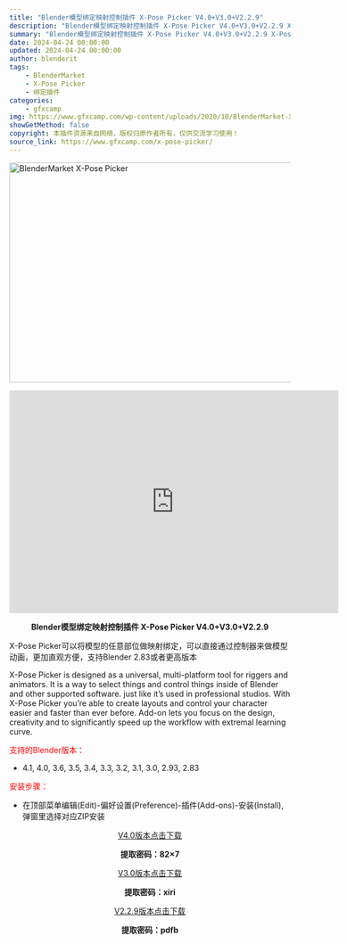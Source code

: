 ```yaml
---
title: "Blender模型绑定映射控制插件 X-Pose Picker V4.0+V3.0+V2.2.9"
description: "Blender模型绑定映射控制插件 X-Pose Picker V4.0+V3.0+V2.2.9 X-Pose Picker可以将模型的任意部位做映射绑定，可以直接通过控制器来做模型动画，更加直观方便..."
summary: "Blender模型绑定映射控制插件 X-Pose Picker V4.0+V3.0+V2.2.9 X-Pose Picker可以将模型的任意部位做映射绑定，可以直接通过控制器来做模型动画，更加直观方便..."
date: 2024-04-24 00:00:00
updated: 2024-04-24 00:00:00
author: blenderit
tags: 
    - BlenderMarket
    - X-Pose Picker
    - 绑定插件
categories:
    - gfxcamp
img: https://www.gfxcamp.com/wp-content/uploads/2020/10/BlenderMarket-X-Pose-Picker.jpg
showGetMethod: false
copyright: 本插件资源来自网络，版权归原作者所有，仅供交流学习使用！
source_link: https://www.gfxcamp.com/x-pose-picker/
---
```

<div><p><img decoding="async" class="aligncenter size-full wp-image-89686" src="https://www.gfxcamp.com/wp-content/uploads/2020/10/BlenderMarket-X-Pose-Picker.jpg" data-src="https://www.gfxcamp.com/wp-content/uploads/2020/10/BlenderMarket-X-Pose-Picker.jpg" alt="BlenderMarket X-Pose Picker" width="590" height="395" data-srcset="https://www.gfxcamp.com/wp-content/uploads/2020/10/BlenderMarket-X-Pose-Picker.jpg 590w, https://www.gfxcamp.com/wp-content/uploads/2020/10/BlenderMarket-X-Pose-Picker-150x100.jpg 150w, https://www.gfxcamp.com/wp-content/uploads/2020/10/BlenderMarket-X-Pose-Picker-160x107.jpg 160w, https://www.gfxcamp.com/wp-content/uploads/2020/10/BlenderMarket-X-Pose-Picker-366x245.jpg 366w, https://www.gfxcamp.com/wp-content/uploads/2020/10/BlenderMarket-X-Pose-Picker-508x340.jpg 508w" data-sizes="(max-width: 590px) 100vw, 590px"></p><p style="text-align: center;"><iframe loading="lazy" src="https://player.youku.com/embed/XNDkyNzQ3MzI2NA==" width="590" height="400" frameborder="0" allowfullscreen="allowfullscreen"></iframe></p><p style="text-align: center;"><strong>Blender模型绑定映射控制插件 X-Pose Picker  V4.0+V3.0+V2.2.9</strong></p><p style="text-align: left;">X-Pose Picker可以将模型的任意部位做映射绑定，可以直接通过控制器来做模型动画，更加直观方便，支持Blender 2.83或者更高版本</p><p style="text-align: left;">X-Pose Picker is designed as a universal, multi-platform tool for riggers and animators. It is a way to select things and control things inside of Blender and other supported software. just like it’s used in professional studios. With X-Pose Picker you’re able to create layouts and control your character easier and faster than ever before. Add-on lets you focus on the design, creativity and to significantly speed up the workflow with extremal learning curve.</p><p style="text-align: left;"><span style="color: #ff0000;">支持的Blender版本：</span></p><ul>
<li style="text-align: left;">4.1, 4.0, 3.6, 3.5, 3.4, 3.3, 3.2, 3.1, 3.0, 2.93, 2.83</li>
</ul><p style="text-align: left;"><span style="color: #ff0000;">安装步骤：</span></p><ul>
<li>在顶部菜单编辑(Edit)-偏好设置(Preference)-插件(Add-ons)-安装(Install),弹窗里选择对应ZIP安装</li>
</ul><p style="text-align: center;"><a class="maxbutton-3 maxbutton maxbutton-baidu" target="_blank" rel="noopener" href="https://pan.baidu.com/s/1oiPyHK3hSbhm6qK2H4kTEA?pwd=82x7"><span class="mb-text">V4.0版本点击下载</span></a></p><p style="text-align: center;"><strong>提取密码：82×7</strong></p><p style="text-align: center;"><a class="maxbutton-3 maxbutton maxbutton-baidu" target="_blank" rel="noopener" href="https://pan.baidu.com/s/10OJ2qxFCWhMOJyNFdiAV4w?pwd=xiri"><span class="mb-text">V3.0版本点击下载</span></a></p><p style="text-align: center;"><strong>提取密码：xiri</strong></p><p style="text-align: center;"><a class="maxbutton-3 maxbutton maxbutton-baidu" target="_blank" rel="noopener" href="https://pan.baidu.com/s/1Nscve4G9i9syOGJgXpHSBg?pwd=pdfb"><span class="mb-text">V2.2.9版本点击下载</span></a></p><p style="text-align: center;"><strong>提取密码：pdfb</strong></p></div>
